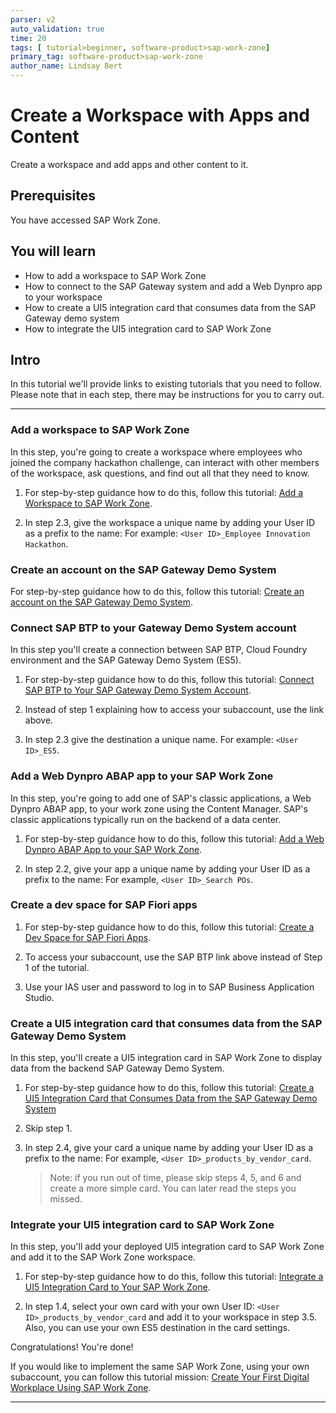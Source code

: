 ```yaml
---
parser: v2
auto_validation: true
time: 20
tags: [ tutorial>beginner, software-product>sap-work-zone]
primary_tag: software-product>sap-work-zone
author_name: Lindsay Bert
---
```


# Create a Workspace with Apps and Content
<!-- description --> Create a workspace and add apps and other content to it.

## Prerequisites
 You have accessed SAP Work Zone.


## You will learn
  - How to add a workspace to SAP Work Zone
  - How to connect to the SAP Gateway system and add a Web Dynpro app to your workspace
  - How to create a UI5 integration card that consumes data from the SAP Gateway demo system
  - How to integrate the UI5 integration card to SAP Work Zone

## Intro
In this tutorial we'll provide links to existing tutorials that you need to follow. Please note that in each step, there may be instructions for you to carry out.

---

### Add a workspace to SAP Work Zone


In this step, you're going to create a workspace where employees who joined the company hackathon challenge, can interact with other members of the workspace, ask questions, and find out all that they need to know.

1. For step-by-step guidance how to do this, follow this tutorial: [Add a Workspace to SAP Work Zone](workzone-build-2-workspace).

2. In step 2.3, give the workspace a unique name by adding your User ID as a prefix to the name: For example: `<User ID>_Employee Innovation Hackathon`.


### Create an account on the SAP Gateway Demo System


For step-by-step guidance how to do this, follow this tutorial: [Create an account on the SAP Gateway Demo System](gateway-demo-signup).



### Connect SAP BTP to your Gateway Demo System account


In this step you'll create a connection between SAP BTP, Cloud Foundry environment and the SAP Gateway Demo System (ES5).

1.  For step-by-step guidance how to do this, follow this tutorial: [Connect SAP BTP to Your SAP Gateway Demo System Account](cp-portal-cloud-foundry-gateway-connection).

2. Instead of step 1 explaining how to access your subaccount, use the link above.

3. In step 2.3 give the destination a unique name. For example: `<User ID>_ES5`.


### Add a Web Dynpro ABAP app to your SAP Work Zone


In this step, you're going to add one of SAP's classic applications, a Web Dynpro ABAP app, to your work zone using the Content Manager. SAP's classic applications typically run on the backend of a data center.

1. For step-by-step guidance how to do this, follow this tutorial: [Add a Web Dynpro ABAP App to your SAP Work Zone](workzone-enrich-3-webdynpro-app).

2. In step 2.2, give your app a unique name by adding your User ID as a prefix to the name: For example, `<User ID>_Search POs`.



### Create a dev space for SAP Fiori apps


1. For step-by-step guidance how to do this, follow this tutorial: [Create a Dev Space for SAP Fiori Apps](appstudio-devspace-fiori-create).

2. To access your subaccount, use the SAP BTP link above instead of Step 1 of the tutorial.

3. Use your IAS user and password to log in to SAP Business Application Studio.  


### Create a UI5 integration card that consumes data from the SAP Gateway Demo System


In this step, you'll create a UI5 integration card in SAP Work Zone to display data from the backend SAP Gateway Demo System.

1. For step-by-step guidance how to do this, follow this tutorial: [Create a UI5 Integration Card that Consumes Data from the SAP Gateway Demo System](appstudio-sapui5-integrationcard-create)

2. Skip step 1.

3. In step 2.4, give your card a unique name by adding your User ID as a prefix to the name: For example, `<User ID>_products_by_vendor_card`.

    > Note: if you run out of time, please skip steps 4, 5, and 6 and create a more simple card. You can later read the steps you missed.  


### Integrate your UI5 integration card to SAP Work Zone


In this step, you'll add your deployed UI5 integration card to SAP Work Zone and add it to the SAP Work Zone workspace.

1. For step-by-step guidance how to do this, follow this tutorial: [Integrate a UI5 Integration Card to Your SAP Work Zone](workzone-enrich-5-integrate-card).

2. In step 1.4, select your own card with your own User ID: `<User ID>_products_by_vendor_card` and add it to your workspace in step 3.5. Also, you can use your own ES5 destination in the card settings.

Congratulations! You're done!

If you would like to implement the same SAP Work Zone, using your own subaccount, you can follow this tutorial mission: [Create Your First Digital Workplace Using SAP Work Zone](mission.workzone-first).









---
